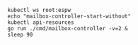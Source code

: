 <!--mailbox-controller-process-start-without-cd-kubestellar-start-->
```shell
kubectl ws root:espw
echo "mailbox-controller-start-without"
kubectl api-resources
go run ./cmd/mailbox-controller -v=2 &
sleep 90
```
<!--mailbox-controller-process-start-without-cd-kubestellar-end-->